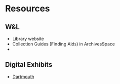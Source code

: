 # Resources

## W&L 

* Library website
* Collection Guides (Finding Aids) in ArchivesSpace
* 


## Digital Exhibits

* [Dartmouth](https://exhibits.library.dartmouth.edu/s/exhibits/page/exhibits)